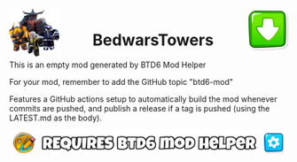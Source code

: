 <a href="https://github.com/doombubbles/template-mod/releases/latest/download/BedwarsTowers.dll">
    <img align="left" alt="Icon" height="90" src="Icon.png">
    <img align="right" alt="Download" height="75" src="https://raw.githubusercontent.com/gurrenm3/BTD-Mod-Helper/master/BloonsTD6%20Mod%20Helper/Resources/DownloadBtn.png">
</a>

<h1 align="center">BedwarsTowers</h1>

This is an empty mod generated by BTD6 Mod Helper

For your mod, remember to add the GitHub topic "btd6-mod"

Features a GitHub actions setup to automatically build the mod whenever commits are pushed,
and publish a release if a tag is pushed (using the LATEST.md as the body).

[![Requires BTD6 Mod Helper](https://raw.githubusercontent.com/gurrenm3/BTD-Mod-Helper/master/banner.png)](https://github.com/gurrenm3/BTD-Mod-Helper#readme)
